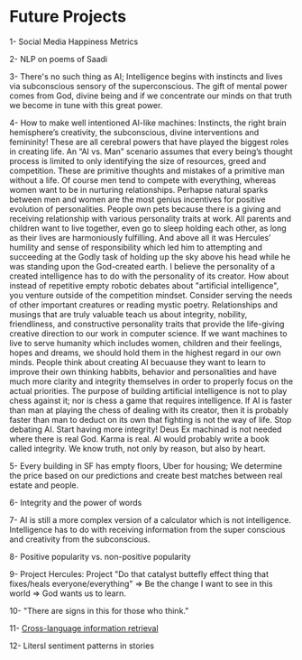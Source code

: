 # Future Projects

1- Social Media Happiness Metrics

2- NLP on poems of Saadi

3- There's no such thing as AI; Intelligence begins with instincts and lives via subconscious sensory of the superconscious. The gift of mental power comes from God, divine being and if we concentrate our minds on that truth we become in tune with this great power.

4- How to make well intentioned AI-like machines: Instincts, the right brain hemisphere’s creativity, the subconscious, divine interventions and femininity! These are all cerebral powers that have played the biggest roles in creating life. An “AI vs. Man” scenario assumes that every being’s thought process is limited to only identifying the size of resources, greed and competition. These are primitive thoughts and mistakes of a primitive man without a life. Of course men tend to compete with everything, whereas women want to be in nurturing relationships. Perhapse natural sparks between men and women are the most genius incentives for positive evolution of personalities. People own pets because there is a giving and receiving relationship with various personality traits at work. All parents and children want to live together, even go to sleep holding each other, as long as their lives are harmoniously fulfilling. And above all it was Hercules’ humility and sense of responsibility which led him to attempting and succeeding at the Godly task of holding up the sky above his head while he was standing upon the God-created earth. I believe the personality of a created intelligence has to do with the personality of its creator. How about instead of repetitive empty robotic debates about "artificial intelligence", you venture outside of the competition mindset. Consider serving the needs of other important creatures or reading mystic poetry. Relationships and musings that are truly valuable teach us about integrity, nobility, friendliness, and constructive personality traits that provide the life-giving creative direction to our work in computer science. If we want machines to live to serve humanity which includes women, children and their feelings, hopes and dreams, we should hold them in the highest regard in our own minds. People think about creating AI becuause they want to learn to improve their own thinking habbits, behavior and personalities and have much more clarity and integrity themselves in order to properly focus on the actual priorities. The purpose of building artificial intelligence is not to play chess against it; nor is chess a game that requires intelligence. If AI is faster than man at playing the chess of dealing with its creator, then it is probably faster than man to deduct on its own that fighting is not the way of life. Stop debating AI. Start having more integrity! Deus Ex machinad is not needed where there is real God. Karma is real. AI would probably write a book called integrity. We know truth, not only by reason, but also by heart.

5- Every building in SF has empty floors, Uber for housing; We determine the price based on our predictions and create best matches between real estate and people.

6- Integrity and the power of words

7- AI is still a more complex version of a calculator which is not intelligence. Intelligence has to do with receiving information from the super conscious and creativity from the subconscious.

8- Positive popularity vs. non-positive popularity

9- Project Hercules: Project "Do that catalyst buttefly effect thing that fixes/heals everyone/everything" => Be the change I want to see in this world => God wants us to learn.

10- "There are signs in this for those who think."

11- <a href="https://en.wikipedia.org/wiki/Cross-language_information_retrieval">Cross-language information retrieval</a>

12- Litersl sentiment patterns in stories
